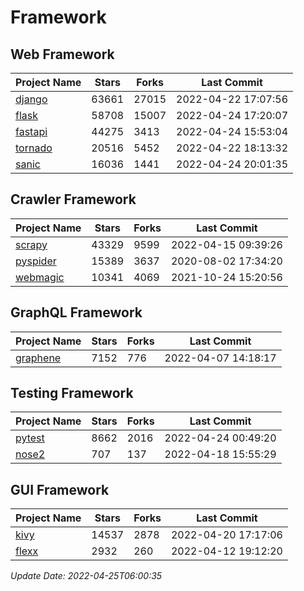 # Framework

## Web Framework
| Project Name | Stars | Forks | Last Commit |
| ------------ | ----- | ----- | ----------- |
| [django](https://github.com/django/django) | 63661 | 27015 | 2022-04-22 17:07:56 |
| [flask](https://github.com/pallets/flask) | 58708 | 15007 | 2022-04-24 17:20:07 |
| [fastapi](https://github.com/tiangolo/fastapi) | 44275 | 3413 | 2022-04-24 15:53:04 |
| [tornado](https://github.com/tornadoweb/tornado) | 20516 | 5452 | 2022-04-22 18:13:32 |
| [sanic](https://github.com/sanic-org/sanic) | 16036 | 1441 | 2022-04-24 20:01:35 |

## Crawler Framework
| Project Name | Stars | Forks | Last Commit |
| ------------ | ----- | ----- | ----------- |
| [scrapy](https://github.com/scrapy/scrapy) | 43329 | 9599 | 2022-04-15 09:39:26 |
| [pyspider](https://github.com/binux/pyspider) | 15389 | 3637 | 2020-08-02 17:34:20 |
| [webmagic](https://github.com/code4craft/webmagic) | 10341 | 4069 | 2021-10-24 15:20:56 |

## GraphQL Framework
| Project Name | Stars | Forks | Last Commit |
| ------------ | ----- | ----- | ----------- |
| [graphene](https://github.com/graphql-python/graphene) | 7152 | 776 | 2022-04-07 14:18:17 |

## Testing Framework
| Project Name | Stars | Forks | Last Commit |
| ------------ | ----- | ----- | ----------- |
| [pytest](https://github.com/pytest-dev/pytest) | 8662 | 2016 | 2022-04-24 00:49:20 |
| [nose2](https://github.com/nose-devs/nose2) | 707 | 137 | 2022-04-18 15:55:29 |

## GUI Framework
| Project Name | Stars | Forks | Last Commit |
| ------------ | ----- | ----- | ----------- |
| [kivy](https://github.com/kivy/kivy) | 14537 | 2878 | 2022-04-20 17:17:06 |
| [flexx](https://github.com/flexxui/flexx) | 2932 | 260 | 2022-04-12 19:12:20 |

*Update Date: 2022-04-25T06:00:35*